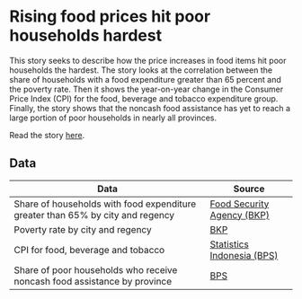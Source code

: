 # Rising food prices hit poor households hardest

This story seeks to describe how the price increases in food items hit poor households the hardest. The story looks at the correlation between the share of households with a food expenditure greater than 65 percent and the poverty rate. Then it shows the year-on-year change in the Consumer Price Index (CPI) for the food, beverage and tobacco expenditure group. Finally, the story shows that the noncash food assistance has yet to reach a large portion of poor households in nearly all provinces.

Read the story [here](https://katadata.co.id/ariayudhistira/analisisdata/6263774b83d0d/mengapa-lonjakan-harga-pangan-paling-memukul-orang-miskin).


## Data

Data | Source |  
---- | ------ |  
Share of households with food expenditure greater than 65% by city and regency | [Food Security Agency (BKP)](http://app2.badanpangan.go.id/) |  
Poverty rate by city and regency | [BKP](http://app2.badanpangan.go.id/) |  
CPI for food, beverage and tobacco | [Statistics Indonesia (BPS)](https://bps.go.id/indicator/3/1905/1/indeks-harga-konsumen-2018-100-menurut-kelompok-dan-sub-kelompok-01-makanan-minuman-dan-tembakau.html) |  
Share of poor households who receive noncash food assistance by province | [BPS](https://bps.go.id/publication/2021/11/30/9c24f43365d1e41c8619dfe4/penghitungan-dan-analisis-kemiskinan-makro-indonesia-tahun-2021.html) |  